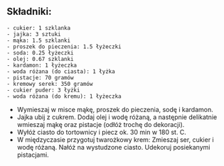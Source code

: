 ## Składniki:

    - cukier: 1 szklanka  
    - jajka: 3 sztuki  
    - mąka: 1.5 szklanki  
    - proszek do pieczenia: 1.5 łyżeczki  
    - soda: 0.25 łyżeczki  
    - olej: 0.67 szklanki  
    - kardamon: 1 łyżeczka  
    - woda różana (do ciasta): 1 łyżka  
    - pistacje: 70 gramów  
    - kremowy serek: 350 gramów  
    - cukier puder: 3 łyżki  
    - woda różana (do kremu): 1 łyżeczka  
    

- Wymieszaj w misce mąkę, proszek do pieczenia, sodę i kardamon.
- Jajka ubij z cukrem. Dodaj olej i wodę różaną, a następnie delikatnie wmieszaj mąkę oraz pistacje (odłóż trochę do dekoracji).
- Wyłóż ciasto do tortownicy i piecz ok. 30 min w 180 st. C.
- W międzyczasie przygotuj twarożkowy krem: Zmieszaj ser, cukier i wodę różaną. Nałóż na wystudzone ciasto. Udekoruj posiekanymi pistacjami.
